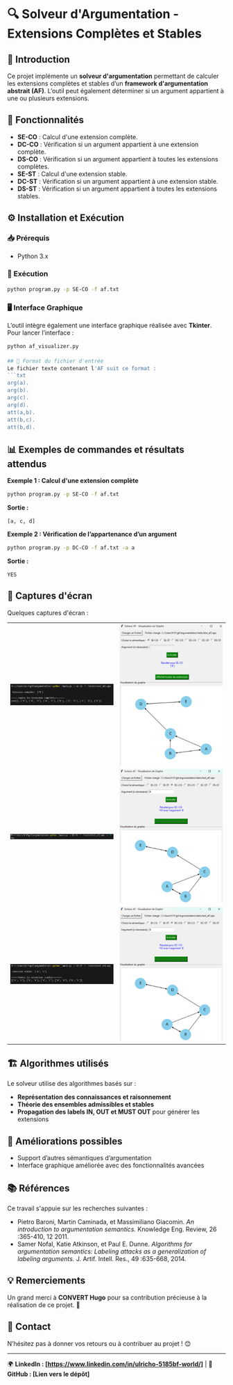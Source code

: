 # 🔍 Solveur d'Argumentation - Extensions Complètes et Stables

## 📌 Introduction
Ce projet implémente un **solveur d'argumentation** permettant de calculer les extensions complètes et stables d’un **framework d'argumentation abstrait (AF)**. L’outil peut également déterminer si un argument appartient à une ou plusieurs extensions.

## 🎯 Fonctionnalités
- **SE-CO** : Calcul d'une extension complète.
- **DC-CO** : Vérification si un argument appartient à une extension complète.
- **DS-CO** : Vérification si un argument appartient à toutes les extensions complètes.
- **SE-ST** : Calcul d'une extension stable.
- **DC-ST** : Vérification si un argument appartient à une extension stable.
- **DS-ST** : Vérification si un argument appartient à toutes les extensions stables.

## ⚙️ Installation et Exécution
### 📥 Prérequis
- Python 3.x 

### 🚀 Exécution
```bash
python program.py -p SE-CO -f af.txt
```

### 🖥️ Interface Graphique
L’outil intègre également une interface graphique réalisée avec **Tkinter**. Pour lancer l’interface :
```bash
python af_visualizer.py

## 📄 Format du fichier d'entrée
Le fichier texte contenant l'AF suit ce format :
```txt
arg(a).
arg(b).
arg(c).
arg(d).
att(a,b).
att(b,c).
att(b,d).
```

## 📊 Exemples de commandes et résultats attendus
**Exemple 1 : Calcul d'une extension complète**
```bash
python program.py -p SE-CO -f af.txt
```
**Sortie :**
```
[a, c, d]
```

**Exemple 2 : Vérification de l’appartenance d’un argument**
```bash
python program.py -p DC-CO -f af.txt -a a
```
**Sortie :**
```
YES
```

## 📸 Captures d'écran
Quelques captures d'écran :
<table>
  <tr>
    <td><img src="img/a_consol.png" alt="Console A" width="300"></td>
    <td><img src="img/a_ui.png" alt="Interface A" width="300"></td>
  </tr>
  <tr>
    <td><img src="img/b_consol.png" alt="Console B" width="300"></td>
    <td><img src="img/b_ui.png" alt="Interface B" width="300"></td>
  </tr>
  <tr>
    <td><img src="img/c_consol.png" alt="Console C" width="300"></td>
    <td><img src="img/b_ui.png" alt="Interface B" width="300"></td>
  </tr>
</table>

## 🏗️ Algorithmes utilisés
Le solveur utilise des algorithmes basés sur :
- **Représentation des connaissances et raisonnement**
- **Théorie des ensembles admissibles et stables**
- **Propagation des labels IN, OUT et MUST OUT** pour générer les extensions

## 🚀 Améliorations possibles
- Support d’autres sémantiques d’argumentation
- Interface graphique améliorée avec des fonctionnalités avancées


## 📚 Références
Ce travail s'appuie sur les recherches suivantes :
- Pietro Baroni, Martin Caminada, et Massimiliano Giacomin. *An introduction to argumentation semantics.* Knowledge Eng. Review, 26 :365-410, 12 2011.
- Samer Nofal, Katie Atkinson, et Paul E. Dunne. *Algorithms for argumentation semantics: Labeling attacks as a generalization of labeling arguments.* J. Artif. Intell. Res., 49 :635-668, 2014.

## 💡 Remerciements
Un grand merci à **CONVERT Hugo** pour sa contribution précieuse à la réalisation de ce projet. 🙌

## 📢 Contact
N’hésitez pas à donner vos retours ou à contribuer au projet ! 😊


---
🌍 **LinkedIn : [https://www.linkedin.com/in/ulricho-5185bf-world/]** | 📂 **GitHub : [Lien vers le dépôt]**
